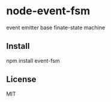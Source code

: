 node-event-fsm
===============

event emitter base finate-state machine

Install
-------
npm install event-fsm

License
-------
MIT


